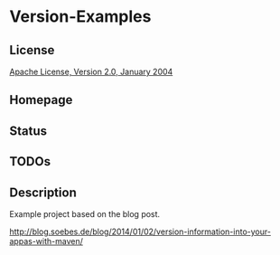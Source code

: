 Version-Examples
================

License
-------
[Apache License, Version 2.0, January 2004](http://www.apache.org/licenses/)

Homepage
--------


Status
------

TODOs
-----

Description
-----------

Example project based on the blog post.

http://blog.soebes.de/blog/2014/01/02/version-information-into-your-appas-with-maven/

